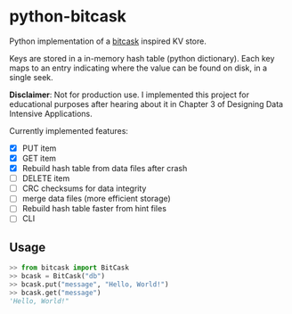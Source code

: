 # python-bitcask

Python implementation of a [bitcask](https://github.com/basho/bitcask/blob/develop-3.0/doc/bitcask-intro.pdf) inspired KV store.

Keys are stored in a in-memory hash table (python dictionary). Each key maps to an entry indicating where the value can be found on disk, in a single seek.

**Disclaimer**: Not for production use. I implemented this project for educational purposes after hearing about it in Chapter 3 of Designing Data Intensive Applications.

Currently implemented features:
- [x] PUT item
- [x] GET item
- [x] Rebuild hash table from data files after crash
- [ ] DELETE item
- [ ] CRC checksums for data integrity
- [ ] merge data files (more efficient storage)
- [ ] Rebuild hash table faster from hint files
- [ ] CLI

##  Usage

```python
>> from bitcask import BitCask
>> bcask = BitCask("db")
>> bcask.put("message", "Hello, World!")
>> bcask.get("message")
'Hello, World!"
```
